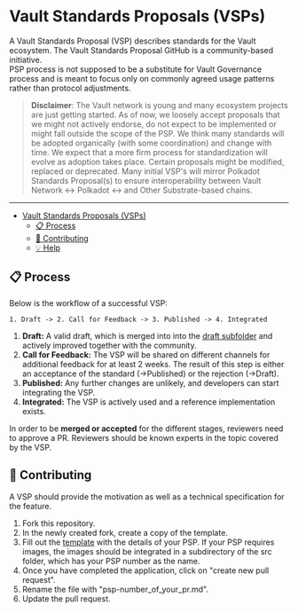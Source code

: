 # Vault Standards Proposals (VSPs)


A Vault Standards Proposal (VSP) describes standards for the Vault ecosystem. The Vault Standards Proposal GitHub is a community-based initiative.  
PSP process is not supposed to be a substitute for Vault Governance process and is meant to focus only on commonly agreed usage patterns rather than protocol adjustments.  

> __Disclaimer__: The Vault network is young and many ecosystem
projects are just getting started. As of now, we loosely accept proposals that we might
not actively endorse, do not expect to be implemented or might fall outside the
scope of the PSP. We think many standards will be adopted organically (with some
coordination) and change with time. We expect that a more firm process for
standardization will evolve as adoption takes place. Certain proposals might be
modified, replaced or deprecated. Many initial VSP's will mirror Polkadot Standards Proposal(s) to ensure interoperability between Vault Network <-> Polkadot <-> and Other Substrate-based chains.

---

- [Vault Standards Proposals (VSPs)](#vault-standards-proposals-vsps)
  - [:clipboard: Process](#clipboard-process)
  - [:pencil: Contributing](#pencil-contributing)
  - [:bulb: Help](#bulb-help)

## :clipboard: Process  

Below is the workflow of a successful VSP:
```
1. Draft -> 2. Call for Feedback -> 3. Published -> 4. Integrated
```
1. **Draft:** A valid draft, which is merged into into the [draft
   subfolder](./VSPs/drafts) and actively improved together with the community.
2. **Call for Feedback:** The VSP will be shared on different channels for
   additional feedback for at least 2 weeks. The result of this step is either
   an acceptance of the standard (->Published) or the rejection (->Draft).
3. **Published:** Any further changes are unlikely, and developers can start
   integrating the VSP.
4. **Integrated:** The VSP is actively used and a reference implementation
   exists.

In order to be **merged or accepted** for the different stages, reviewers need to approve a PR. Reviewers should be known experts in the topic covered by the VSP. 

## :pencil: Contributing

A VSP should provide the motivation as well as a technical specification for the feature. 

1. Fork this repository.
2. In the newly created fork, create a copy of the template.
3. Fill out the [template](./PSPs/psp-template.md) with the details of your PSP. If your PSP requires images, the images should be integrated in a subdirectory of the src folder, which has your PSP number as the name.
4. Once you have completed the application, click on "create new pull request".
5. Rename the file with "psp-number_of_your_pr.md".
6. Update the pull request. 
